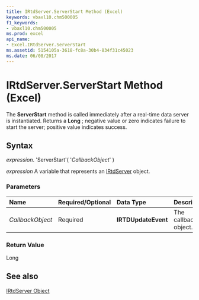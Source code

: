 ```yaml
---
title: IRtdServer.ServerStart Method (Excel)
keywords: vbaxl10.chm500005
f1_keywords:
- vbaxl10.chm500005
ms.prod: excel
api_name:
- Excel.IRtdServer.ServerStart
ms.assetid: 5154105a-3618-fc8a-30b4-834f31c45023
ms.date: 06/08/2017
---
```



# IRtdServer.ServerStart Method (Excel)

The  **ServerStart** method is called immediately after a real-time data server is instantiated. Returns a **Long** ; negative value or zero indicates failure to start the server; positive value indicates success.


## Syntax

 _expression_. 'ServerStart'( '_CallbackObject_' )

 _expression_ A variable that represents an [IRtdServer](./Excel.IRtdServer.md) object.


### Parameters



|**Name**|**Required/Optional**|**Data Type**|**Description**|
|:-----|:-----|:-----|:-----|
| _CallbackObject_|Required| **IRTDUpdateEvent**|The callback object.|

### Return Value

Long


## See also


[IRtdServer Object](Excel.IRtdServer.md)


